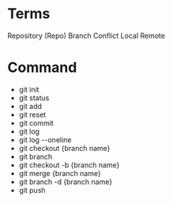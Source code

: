 # Terms

Repository (Repo)
Branch
Conflict
Local
Remote

# Command

- git init
- git status
- git add
- git reset
- git commit 
- git log
- git log --oneline
- git checkout {branch name}
- git branch
- git checkout -b {branch name}
- git merge {branch name}
- git branch -d {branch name}
- git push